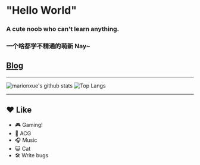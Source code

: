 # "Hello World"

### A cute noob who can't learn anything.
### 一个啥都学不精通的萌新 Nay~
## [Blog][1]
***
![marionxue's github stats](https://github-readme-stats.vercel.app/api?username=claraqwq&theme=material-palenight&show_icons=true&locale=cn) 
![Top Langs](https://github-readme-stats.vercel.app/api/top-langs/?username=claraqwq&theme=material-palenight&show_icons=true&locale=cn&layout=default)
***
## ❤️ Like
- 🎮 Gaming!
- 👘 ACG
- 🎧 Music
- 😺 Cat
- 🛠️ Write bugs

[1]: https://blog.claraqwq.com "Clara的小窝"
<!--
**claraqwq/claraqwq** is a ✨ _special_ ✨ repository because its `README.md` (this file) appears on your GitHub profile.

Here are some ideas to get you started:

- 🔭 I’m currently working on ...
- 🌱 I’m currently learning ...
- 👯 I’m looking to collaborate on ...
- 🤔 I’m looking for help with ...
- 💬 Ask me about ...
- 📫 How to reach me: ...
- 😄 Pronouns: ...
- ⚡ Fun fact: ...
-->
